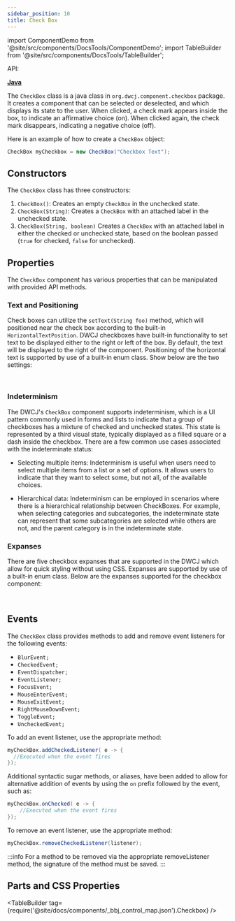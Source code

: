 ```yaml
---
sidebar_position: 10
title: Check Box
---
```


import ComponentDemo from '@site/src/components/DocsTools/ComponentDemo';
import TableBuilder from '@site/src/components/DocsTools/TableBuilder';

<div style={{width: "100%" , display: "flex", justifyContent: "flex-end", marginBottom: "-50px"}}>
<p style={{color: "gray"}} >API:&nbsp;</p>
<b><a href="https://javadoc.io/static/org.dwcj/dwcj-engine/0.15.0/org/dwcj/controls/checkbox/CheckBox.html" style={{justifySelf: "flex-end"}}> Java </a></b>
</div>

The `CheckBox` class is a java class in `org.dwcj.component.checkbox` package. It creates a component that can be selected or deselected, and which displays its state to the user. When clicked, a check mark appears inside the box, to indicate an affirmative choice (on). When clicked again, the check mark disappears, indicating a negative choice (off).

Here is an example of how to create a `CheckBox` object:

```java
CheckBox myCheckbox = new CheckBox("Checkbox Text");
```

## Constructors

The `CheckBox` class has three constructors:

1. `CheckBox()`: Creates an empty `CheckBox` in the unchecked state.
2. `CheckBox(String)`: Creates a `CheckBox` with an attached label in the unchecked state.
3. `CheckBox(String, boolean)` Creates a `CheckBox` with an attached label in either the checked or unchecked state, based on the boolean passed (`true` for checked, `false` for unchecked).

## Properties

The `CheckBox` component has various properties that can be manipulated with provided API methods.

### Text and Positioning

Check boxes can utilize the ```setText(String foo)``` method, which will positioned near the check box according to the built-in `HorizontalTextPosition`.
DWCJ checkboxes have built-in functionality to set text to be displayed either to the right or left of the box. By default, the text will be displayed to the right of the component. Positioning of the horizontal text is supported by use of a built-in enum class. Show below are the two settings: <br/>

<ComponentDemo 
path='https://hot.bbx.kitchen/webapp/controlsamples?class=control_demos.checkboxdemos.CheckboxHorizontalText' 
javaE='https://raw.githubusercontent.com/DwcJava/ControlSamples/main/src/main/java/control_demos/checkboxdemos/CheckboxHorizontalText.java'
javaC='https://raw.githubusercontent.com/DwcJava/ControlSamples/main/src/main/code_snippets/checkbox/Horizontal.txt'
cssURL='https://raw.githubusercontent.com/DwcJava/ControlSamples/main/src/main/resources/css/checkboxstyles/text_styles.css' 
javaHighlight='{18}'
/>

<br/>

### Indeterminism

The DWCJ's `CheckBox` component supports indeterminism, which is a UI pattern commonly used in forms and lists to indicate that a group of checkboxes has a mixture of checked and unchecked states. This state is represented by a third visual state, typically displayed as a filled square or a dash inside the checkbox. There are a few common use cases associated with the indeterminate status:

- Selecting multiple items: Indeterminism is useful when users need to select multiple items from a list or a set of options. It allows users to indicate that they want to select some, but not all, of the available choices.

- Hierarchical data: Indeterminism can be employed in scenarios where there is a hierarchical relationship between CheckBoxes. For example, when selecting categories and subcategories, the indeterminate state can represent that some subcategories are selected while others are not, and the parent category is in the indeterminate state.

<ComponentDemo 
path='https://hot.bbx.kitchen/webapp/controlsamples?class=control_demos.checkboxdemos.CheckboxHorizontalText' 
javaE='https://raw.githubusercontent.com/DwcJava/ControlSamples/main/src/main/java/control_demos/checkboxdemos/CheckboxHorizontalText.java'
javaC='https://raw.githubusercontent.com/DwcJava/ControlSamples/main/src/main/code_snippets/checkbox/Horizontal.txt'
cssURL='https://raw.githubusercontent.com/DwcJava/ControlSamples/main/src/main/resources/css/checkboxstyles/text_styles.css' 
javaHighlight='{18}'
/>

### Expanses
There are five checkbox expanses that are supported in the DWCJ which allow for quick styling without using CSS.
Expanses are supported by use of a built-in enum class. Below are the expanses supported for the checkbox component: <br/>

<ComponentDemo 
path='https://hot.bbx.kitchen/webapp/controlsamples?class=control_demos.checkboxdemos.CheckboxExpanseDemo' 
javaE='https://raw.githubusercontent.com/DwcJava/ControlSamples/main/src/main/java/control_demos/checkboxdemos/CheckboxExpanseDemo.java'
javaC='https://raw.githubusercontent.com/DwcJava/ControlSamples/main/src/main/code_snippets/checkbox/Horizontal.txt'
cssURL='https://raw.githubusercontent.com/DwcJava/ControlSamples/main/src/main/resources/css/checkboxstyles/expanse_styles.css' 
javaHighlight='{17,21,25,29,33}'
/>

<br/>

## Events

The `CheckBox` class provides methods to add and remove event listeners for the following events:

- `BlurEvent;`
- `CheckedEvent;`
- `EventDispatcher;`
- `EventListener;`
- `FocusEvent;`
- `MouseEnterEvent;`
- `MouseExitEvent;`
- `RightMouseDownEvent;`
- `ToggleEvent;`
- `UncheckedEvent;`

To add an event listener, use the appropriate method:

```java
myCheckBox.addCheckedListener( e -> {
  //Executed when the event fires
});
```

Additional syntactic sugar methods, or aliases, have been added to allow for alternative addition of events by using the `on` prefix followed by the event, such as:

```java
myCheckBox.onChecked( e -> {
    //Executed when the event fires
});
```

To remove an event listener, use the appropriate method:

```java
myCheckBox.removeCheckedListener(listener);
```

:::info
For a method to be removed via the appropriate removeListener method, the signature of the method must be saved. 
:::

## Parts and CSS Properties

<TableBuilder tag={require('@site/docs/components/_bbj_control_map.json').Checkbox} />